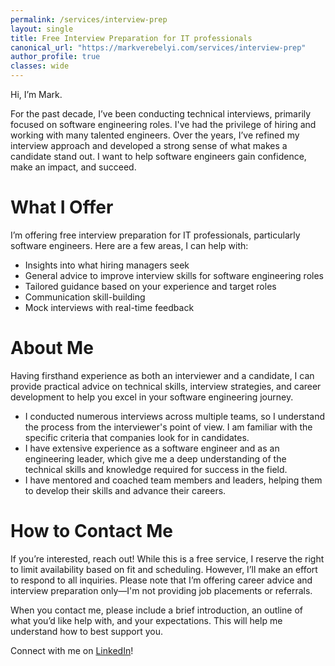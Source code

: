 ```yaml
---
permalink: /services/interview-prep
layout: single
title: Free Interview Preparation for IT professionals
canonical_url: "https://markverebelyi.com/services/interview-prep"
author_profile: true
classes: wide
---
```

Hi, I’m Mark. 

For the past decade, I’ve been conducting technical interviews, primarily focused on software engineering roles. I've had the privilege of hiring and working with many talented engineers. Over the years, I’ve refined my interview approach and developed a strong sense of what makes a candidate stand out. I want to help software engineers gain confidence, make an impact, and succeed.

# What I Offer
I’m offering free interview preparation for IT professionals, particularly software engineers. Here are a few areas, I can help with:

* Insights into what hiring managers seek
* General advice to improve interview skills for software engineering roles
* Tailored guidance based on your experience and target roles
* Communication skill-building
* Mock interviews with real-time feedback

# About Me
Having firsthand experience as both an interviewer and a candidate, I can provide practical advice on technical skills, interview strategies, and career development to help you excel in your software engineering journey.

* I conducted numerous interviews across multiple teams, so I understand the process from the interviewer's point of view. I am familiar with the specific criteria that companies look for in candidates.
* I have extensive experience as a software engineer and as an engineering leader, which give me a deep understanding of the technical skills and knowledge required for success in the field.
* I have mentored and coached team members and leaders, helping them to develop their skills and advance their careers.

# How to Contact Me
If you’re interested, reach out! While this is a free service, I reserve the right to limit availability based on fit and scheduling. However, I’ll make an effort to respond to all inquiries. Please note that I’m offering career advice and interview preparation only—I'm not providing job placements or referrals.

When you contact me, please include a brief introduction, an outline of what you’d like help with, and your expectations. This will help me understand how to best support you.

Connect with me on [LinkedIn](https://www.linkedin.com/in/markverebelyi/)!
